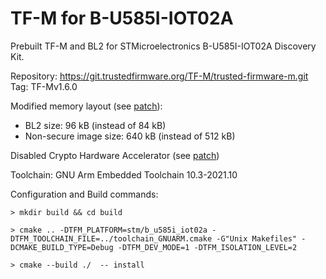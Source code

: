 # TF-M for B-U585I-IOT02A

Prebuilt TF-M and BL2 for STMicroelectronics B-U585I-IOT02A Discovery Kit.

Repository: https://git.trustedfirmware.org/TF-M/trusted-firmware-m.git  
Tag: TF-Mv1.6.0

Modified memory layout (see [patch](flash_layout.patch)):
 - BL2 size: 96 kB (instead of 84 kB)
 - Non-secure image size: 640 kB (instead of 512 kB)

Disabled Crypto Hardware Accelerator (see [patch](crypto_hw_accelerator.patch))

Toolchain: GNU Arm Embedded Toolchain 10.3-2021.10

Configuration and Build commands:

`> mkdir build && cd build`

`> cmake .. -DTFM_PLATFORM=stm/b_u585i_iot02a -DTFM_TOOLCHAIN_FILE=../toolchain_GNUARM.cmake -G"Unix Makefiles" -DCMAKE_BUILD_TYPE=Debug -DTFM_DEV_MODE=1 -DTFM_ISOLATION_LEVEL=2`

`> cmake --build ./  -- install`
